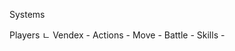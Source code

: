 Systems

  Players
    ㄴ Vendex
      - Actions
        - Move
        - Battle
          - Skills
        - 

  